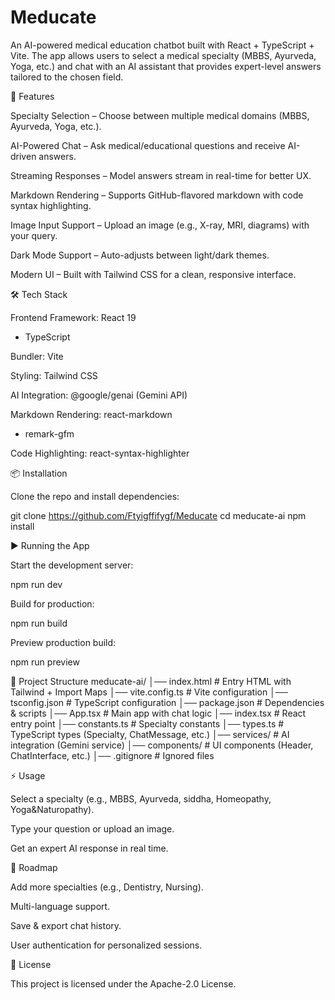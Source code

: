# Meducate

An AI-powered medical education chatbot built with React + TypeScript + Vite.
The app allows users to select a medical specialty (MBBS, Ayurveda, Yoga, etc.) and chat with an AI assistant that provides expert-level answers tailored to the chosen field.

🚀 Features

Specialty Selection – Choose between multiple medical domains (MBBS, Ayurveda, Yoga, etc.).

AI-Powered Chat – Ask medical/educational questions and receive AI-driven answers.

Streaming Responses – Model answers stream in real-time for better UX.

Markdown Rendering – Supports GitHub-flavored markdown with code syntax highlighting.

Image Input Support – Upload an image (e.g., X-ray, MRI, diagrams) with your query.

Dark Mode Support – Auto-adjusts between light/dark themes.

Modern UI – Built with Tailwind CSS for a clean, responsive interface.

🛠️ Tech Stack

Frontend Framework: React 19
 + TypeScript

Bundler: Vite

Styling: Tailwind CSS

AI Integration: @google/genai
 (Gemini API)

Markdown Rendering: react-markdown
 + remark-gfm

Code Highlighting: react-syntax-highlighter

📦 Installation

Clone the repo and install dependencies:

git clone https://github.com/Ftyigffifygf/Meducate
cd meducate-ai
npm install

▶️ Running the App

Start the development server:

npm run dev


Build for production:

npm run build


Preview production build:

npm run preview

📂 Project Structure
meducate-ai/
│── index.html          # Entry HTML with Tailwind + Import Maps
│── vite.config.ts      # Vite configuration
│── tsconfig.json       # TypeScript configuration
│── package.json        # Dependencies & scripts
│── App.tsx             # Main app with chat logic
│── index.tsx           # React entry point
│── constants.ts        # Specialty constants
│── types.ts            # TypeScript types (Specialty, ChatMessage, etc.)
│── services/           # AI integration (Gemini service)
│── components/         # UI components (Header, ChatInterface, etc.)
│── .gitignore          # Ignored files

⚡ Usage

Select a specialty (e.g., MBBS, Ayurveda, siddha, Homeopathy, Yoga&Naturopathy).

Type your question or upload an image.

Get an expert AI response in real time.

🔮 Roadmap

 Add more specialties (e.g., Dentistry, Nursing).

 Multi-language support.

 Save & export chat history.

 User authentication for personalized sessions.

📜 License

This project is licensed under the Apache-2.0 License.
